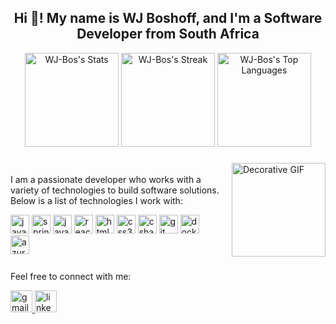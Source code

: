 <h2 align="center">Hi 👋! My name is WJ Boshoff, and I'm a Software Developer from South Africa</h2>

<div align="center">
  <!-- GitHub Stats -->
  <img src="https://github-readme-stats.vercel.app/api?username=WJ-Bos&theme=tokyonight&show_icons=true&hide_border=true&count_private=true" alt="WJ-Bos's Stats" height="150" />
  <img src="https://github-readme-streak-stats.herokuapp.com/?user=WJ-Bos&theme=tokyonight&hide_border=true" alt="WJ-Bos's Streak" height="150" />
  <img src="https://github-readme-stats.vercel.app/api/top-langs/?username=WJ-Bos&theme=tokyonight&show_icons=true&hide_border=true&layout=compact" alt="WJ-Bos's Top Languages" height="150" />
</div>

###

<div align="left" style="display: flex; align-items: center; gap: 20px;">
  <!-- Icons Section -->
  <div>
    <p>I am a passionate developer who works with a variety of technologies to build software solutions. Below is a list of technologies I work with:</p>
    <img src="https://cdn.jsdelivr.net/gh/devicons/devicon/icons/java/java-original.svg" height="30" alt="java logo" />
    <img src="https://cdn.jsdelivr.net/gh/devicons/devicon/icons/spring/spring-original.svg" height="30" alt="spring logo" />
    <img src="https://cdn.jsdelivr.net/gh/devicons/devicon/icons/javascript/javascript-original.svg" height="30" alt="javascript logo" />
    <img src="https://cdn.jsdelivr.net/gh/devicons/devicon/icons/react/react-original.svg" height="30" alt="react logo" />
    <img src="https://cdn.jsdelivr.net/gh/devicons/devicon/icons/html5/html5-original.svg" height="30" alt="html5 logo" />
    <img src="https://cdn.jsdelivr.net/gh/devicons/devicon/icons/css3/css3-original.svg" height="30" alt="css3 logo" />
    <img src="https://cdn.jsdelivr.net/gh/devicons/devicon/icons/csharp/csharp-original.svg" height="30" alt="csharp logo" />
    <img src="https://cdn.jsdelivr.net/gh/devicons/devicon/icons/git/git-original.svg" height="30" alt="git logo" />
    <img src="https://cdn.jsdelivr.net/gh/devicons/devicon/icons/docker/docker-original.svg" height="30" alt="docker logo" />
    <img src="https://cdn.jsdelivr.net/gh/devicons/devicon/icons/azure/azure-original.svg" height="30" alt="azure logo" />
  </div>

  <!-- Image Section -->
  <img src="https://www.icegif.com/wp-content/uploads/2021/11/icegif-374.gif" height="150" alt="Decorative GIF" />
</div>

###

<div align="left">
  <p>Feel free to connect with me:</p>
  <a href="mailto:your-email@example.com">
    <img src="https://img.shields.io/static/v1?message=Gmail&logo=gmail&label=&color=D14836&logoColor=white&labelColor=&style=for-the-badge" height="35" alt="gmail logo" />
  </a>
  <a href="https://www.linkedin.com/in/your-linkedin-profile" target="_blank">
    <img src="https://img.shields.io/static/v1?message=LinkedIn&logo=linkedin&label=&color=0077B5&logoColor=white&labelColor=&style=for-the-badge" height="35" alt="linkedin logo" />
  </a>
</div>
